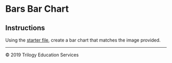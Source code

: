 # Bars Bar Chart

## Instructions

Using the [starter file](Unsolved/py_bars_unsolved.ipynb), create a bar chart that matches the image provided.

- - -

© 2019 Trilogy Education Services
